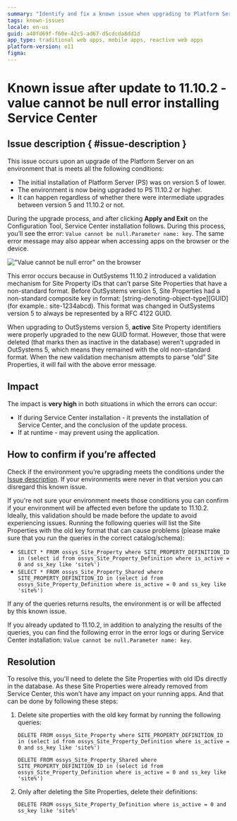 ```yaml
---
summary: "Identify and fix a known issue when upgrading to Platform Server version 11.10.2 or higher. The error: Value cannot be null.Parameter name: key will be thrown when upon Service Center installation."
tags: known-issues
locale: en-us
guid: a40fd69f-f60e-42c5-ad67-d5cdcda8dd1d
app_type: traditional web apps, mobile apps, reactive web apps
platform-version: o11
figma:
---
```


# Known issue after update to 11.10.2 - value cannot be null error installing Service Center
## Issue description { #issue-description }

This issue occurs upon an upgrade of the Platform Server on an environment that is meets all the following conditions:

* The initial installation of Platform Server (PS) was on version 5 of lower.
* The environment is now being upgraded to PS 11.10.2 or higher.
* It can happen regardless of whether there were intermediate upgrades between version 5 and 11.10.2 or not.

During the upgrade process, and after clicking **Apply and Exit** on the Configuration Tool, Service Center installation follows. During this process, you’ll see the error: ```Value cannot be null.Parameter name: key```. The same error message may also appear when accessing apps on the browser or the device.

!["Value cannot be null error" on the browser](images/ki-11_10-site-properties.png)

This error occurs because in OutSystems 11.10.2 introduced a validation mechanism for Site Property IDs that can’t parse Site Properties that have a non-standard format.
Before OutSystems version 5, Site Properties had a non-standard composite key in format: [string-denoting-object-type][GUID] (for example.: site-1234abcd). This format was changed in OutSystems version 5 to always be represented by a RFC 4122 GUID.

When upgrading to OutSystems version 5, **active** Site Property identifiers were properly upgraded to the new GUID format. However, those that were deleted (that marks then as inactive in the database) weren’t upgraded in OutSystems 5, which means they remained with the old non-standard format.
When the new validation mechanism attempts to parse “old” Site Properties, it will fail with the above error message.


## Impact

The impact is **very high** in both situations in which the errors can occur:

* If during Service Center installation - it prevents the installation of Service Center, and the conclusion of the update process.
* If at runtime - may prevent using the application.

## How to confirm if you’re affected

Check if the environment you’re upgrading meets the conditions under the [Issue description](#issue-description). If your environments were never in that version you can disregard this known issue.

If you're not sure your environment meets those conditions you can confirm if your environment will be affected even before the update to 11.10.2. Ideally, this validation should be made before the update to avoid experiencing issues.
Running the following queries will list the Site Properties with the old key format that can cause problems (please make sure that you run the queries in the correct catalog/schema):

* ```SELECT * FROM ossys_Site_Property where SITE_PROPERTY_DEFINITION_ID in (select id from ossys_Site_Property_Definition where is_active = 0 and ss_key like 'site%')```
* ```SELECT * FROM ossys_Site_Property_Shared where SITE_PROPERTY_DEFINITION_ID in (select id from ossys_Site_Property_Definition where is_active = 0 and ss_key like 'site%')```

If any of the queries returns results, the environment is or will be affected by this known issue.

If you already updated to 11.10.2, in addition to analyzing the results of the queries, you can find the following error in the error logs or during Service Center installation:
```Value cannot be null.Parameter name: key```.


## Resolution

To resolve this, you'll need to delete the Site Properties with old IDs directly in the database. As these Site Properties were already removed from Service Center, this won’t have any impact on your running apps. And that can be done by following these steps:

1. Delete site properties with the old key format by running the following queries:

    ```DELETE FROM ossys_Site_Property where SITE_PROPERTY_DEFINITION_ID in (select id from ossys_Site_Property_Definition where is_active = 0 and ss_key like 'site%')```


    ```DELETE FROM ossys_Site_Property_Shared where SITE_PROPERTY_DEFINITION_ID in (select id from ossys_Site_Property_Definition where is_active = 0 and ss_key like 'site%')```


1. Only after deleting the Site Properties, delete their definitions:

    ```DELETE FROM ossys_Site_Property_Definition where is_active = 0 and ss_key like 'site%' ```


